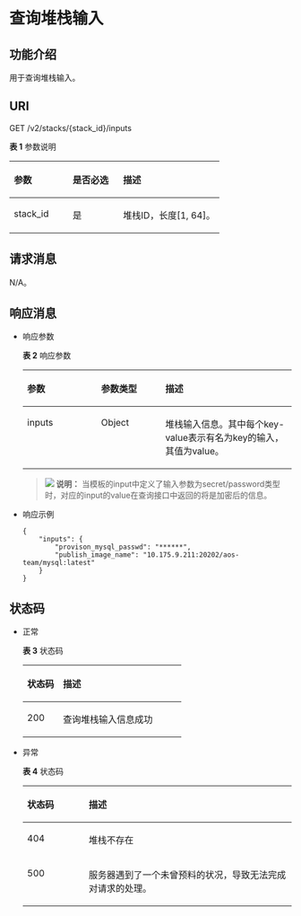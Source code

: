 # 查询堆栈输入<a name="aos_02_0032"></a>

## 功能介绍<a name="section16092025195615"></a>

用于查询堆栈输入。

## URI<a name="section96101725135610"></a>

GET /v2/stacks/\{stack\_id\}/inputs

**表 1**  参数说明

<a name="table79086119568"></a>
<table><thead align="left"><tr id="row79099119567"><th class="cellrowborder" valign="top" width="28.000000000000004%" id="mcps1.2.4.1.1"><p id="p4909111205616"><a name="p4909111205616"></a><a name="p4909111205616"></a>参数</p>
</th>
<th class="cellrowborder" valign="top" width="24%" id="mcps1.2.4.1.2"><p id="p675102641912"><a name="p675102641912"></a><a name="p675102641912"></a>是否必选</p>
</th>
<th class="cellrowborder" valign="top" width="48%" id="mcps1.2.4.1.3"><p id="p1890914120567"><a name="p1890914120567"></a><a name="p1890914120567"></a>描述</p>
</th>
</tr>
</thead>
<tbody><tr id="row1690918175610"><td class="cellrowborder" valign="top" width="28.000000000000004%" headers="mcps1.2.4.1.1 "><p id="p29098195611"><a name="p29098195611"></a><a name="p29098195611"></a>stack_id</p>
</td>
<td class="cellrowborder" valign="top" width="24%" headers="mcps1.2.4.1.2 "><p id="p1275172671910"><a name="p1275172671910"></a><a name="p1275172671910"></a>是</p>
</td>
<td class="cellrowborder" valign="top" width="48%" headers="mcps1.2.4.1.3 "><p id="p5909201135612"><a name="p5909201135612"></a><a name="p5909201135612"></a>堆栈ID，长度[1, 64]。</p>
</td>
</tr>
</tbody>
</table>

## 请求消息<a name="section7610132575612"></a>

N/A。

## 响应消息<a name="section461132510560"></a>

-   响应参数

    **表 2**  响应参数

    <a name="table1761115258569"></a>
    <table><thead align="left"><tr id="row196121425205613"><th class="cellrowborder" valign="top" width="27.502750275027505%" id="mcps1.2.4.1.1"><p id="p16128251564"><a name="p16128251564"></a><a name="p16128251564"></a>参数</p>
    </th>
    <th class="cellrowborder" valign="top" width="23.85238523852385%" id="mcps1.2.4.1.2"><p id="p661216256560"><a name="p661216256560"></a><a name="p661216256560"></a>参数类型</p>
    </th>
    <th class="cellrowborder" valign="top" width="48.64486448644865%" id="mcps1.2.4.1.3"><p id="p1261232515561"><a name="p1261232515561"></a><a name="p1261232515561"></a>描述</p>
    </th>
    </tr>
    </thead>
    <tbody><tr id="row3612625195613"><td class="cellrowborder" valign="top" width="27.502750275027505%" headers="mcps1.2.4.1.1 "><p id="p14612725125619"><a name="p14612725125619"></a><a name="p14612725125619"></a>inputs</p>
    </td>
    <td class="cellrowborder" valign="top" width="23.85238523852385%" headers="mcps1.2.4.1.2 "><p id="p1561222510563"><a name="p1561222510563"></a><a name="p1561222510563"></a>Object</p>
    </td>
    <td class="cellrowborder" valign="top" width="48.64486448644865%" headers="mcps1.2.4.1.3 "><p id="p10612625115612"><a name="p10612625115612"></a><a name="p10612625115612"></a>堆栈输入信息。其中每个key-value表示有名为key的输入，其值为value。</p>
    </td>
    </tr>
    </tbody>
    </table>

    >![](public_sys-resources/icon-note.gif) **说明：** 
    >当模板的input中定义了输入参数为secret/password类型时，对应的input的value在查询接口中返回的将是加密后的信息。

-   响应示例

    ```
    {
        "inputs": {
            "provison_mysql_passwd": "******",
            "publish_image_name": "10.175.9.211:20202/aos-team/mysql:latest"
        }
    }
    ```


## 状态码<a name="section56132259561"></a>

-   正常

    **表 3**  状态码

    <a name="table3613725195617"></a>
    <table><thead align="left"><tr id="row19613132515613"><th class="cellrowborder" valign="top" width="22.64%" id="mcps1.2.3.1.1"><p id="p561382575610"><a name="p561382575610"></a><a name="p561382575610"></a>状态码</p>
    </th>
    <th class="cellrowborder" valign="top" width="77.36%" id="mcps1.2.3.1.2"><p id="p5613172545614"><a name="p5613172545614"></a><a name="p5613172545614"></a>描述</p>
    </th>
    </tr>
    </thead>
    <tbody><tr id="row12613125105615"><td class="cellrowborder" valign="top" width="22.64%" headers="mcps1.2.3.1.1 "><p id="p186131325185612"><a name="p186131325185612"></a><a name="p186131325185612"></a>200</p>
    </td>
    <td class="cellrowborder" valign="top" width="77.36%" headers="mcps1.2.3.1.2 "><p id="p3613825115617"><a name="p3613825115617"></a><a name="p3613825115617"></a>查询堆栈输入信息成功</p>
    </td>
    </tr>
    </tbody>
    </table>

-   异常

    **表 4**  状态码

    <a name="table3613325145615"></a>
    <table><thead align="left"><tr id="row19614025105611"><th class="cellrowborder" valign="top" width="22.88%" id="mcps1.2.3.1.1"><p id="p1561452575616"><a name="p1561452575616"></a><a name="p1561452575616"></a>状态码</p>
    </th>
    <th class="cellrowborder" valign="top" width="77.12%" id="mcps1.2.3.1.2"><p id="p46143252561"><a name="p46143252561"></a><a name="p46143252561"></a>描述</p>
    </th>
    </tr>
    </thead>
    <tbody><tr id="row1161442585613"><td class="cellrowborder" valign="top" width="22.88%" headers="mcps1.2.3.1.1 "><p id="p19614122535616"><a name="p19614122535616"></a><a name="p19614122535616"></a>404</p>
    </td>
    <td class="cellrowborder" valign="top" width="77.12%" headers="mcps1.2.3.1.2 "><p id="p1361416257568"><a name="p1361416257568"></a><a name="p1361416257568"></a>堆栈不存在</p>
    </td>
    </tr>
    <tr id="row206141625165619"><td class="cellrowborder" valign="top" width="22.88%" headers="mcps1.2.3.1.1 "><p id="p361414258565"><a name="p361414258565"></a><a name="p361414258565"></a>500</p>
    </td>
    <td class="cellrowborder" valign="top" width="77.12%" headers="mcps1.2.3.1.2 "><p id="p126141025135612"><a name="p126141025135612"></a><a name="p126141025135612"></a>服务器遇到了一个未曾预料的状况，导致无法完成对请求的处理。</p>
    </td>
    </tr>
    </tbody>
    </table>


